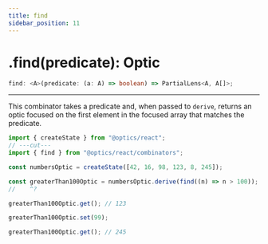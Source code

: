 ```yaml
---
title: find
sidebar_position: 11
---
```


# .find(predicate): Optic

```ts
find: <A>(predicate: (a: A) => boolean) => PartialLens<A, A[]>;
```

---

This combinator takes a predicate and, when passed to `derive`, returns an optic focused on the first element in the focused array that matches the predicate.

```ts twoslash
import { createState } from "@optics/react";
// ---cut---
import { find } from "@optics/react/combinators";

const numbersOptic = createState([42, 16, 98, 123, 8, 245]);

const greaterThan100Optic = numbersOptic.derive(find((n) => n > 100));
//    ^?

greaterThan100Optic.get(); // 123

greaterThan100Optic.set(99);

greaterThan100Optic.get(); // 245
```
